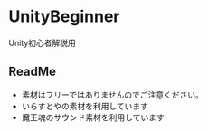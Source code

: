 # UnityBeginner
Unity初心者解説用

## ReadMe
* 素材はフリーではありませんのでご注意ください。
* いらすとやの素材を利用しています
* 魔王魂のサウンド素材を利用しています

